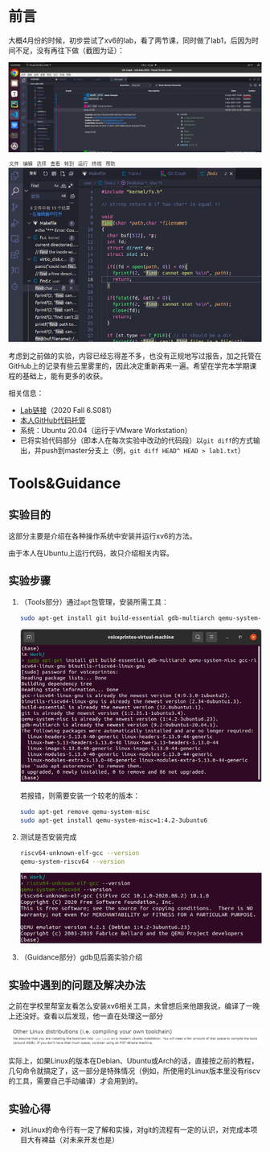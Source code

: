 # 前言

大概4月份的时候，初步尝试了xv6的lab，看了两节课，同时做了lab1，后因为时间不足，没有再往下做（截图为证）：

![](img/0-1.png)

![](img/0-2.png)

考虑到之前做的实验，内容已经忘得差不多，也没有正规地写过报告，加之托管在GitHub上的记录有些云里雾里的，因此决定重新再来一遍。希望在学完本学期课程的基础上，能有更多的收获。

相关信息：

- [Lab链接](https://pdos.csail.mit.edu/6.828/2020/schedule.html)（2020 Fall 6.S081）
- [本人GitHub代码托管](https://github.com/Baokker/my_xv6_lab)
- 系统：Ubuntu 20.04（运行于VMware Workstation）
- 已将实验代码部分（即本人在每次实验中改动的代码段）以`git diff`的方式输出，并push到master分支上（例，`git diff HEAD^ HEAD > lab1.txt`）

# Tools&Guidance

## 实验目的

这部分主要是介绍在各种操作系统中安装并运行xv6的方法。

由于本人在Ubuntu上运行代码，故只介绍相关内容。

## 实验步骤

1. （Tools部分）通过`apt`包管理，安装所需工具：

   ```bash
   sudo apt-get install git build-essential gdb-multiarch qemu-system-misc gcc-riscv64-linux-gnu binutils-riscv64-linux-gnu 
   ```

   ![](img/0-3.png)

   若报错，则需要安装一个较老的版本：

   ```bash
   sudo apt-get remove qemu-system-misc
   sudo apt-get install qemu-system-misc=1:4.2-3ubuntu6
   ```

2. 测试是否安装完成

   ```bash
   riscv64-unknown-elf-gcc --version
   qemu-system-riscv64 --version
   ```

   ![](img\0-4.png)

3. （Guidance部分）gdb见后面实验介绍

## 实验中遇到的问题及解决办法

之前在学校里帮室友看怎么安装xv6相关工具，未曾想后来他跟我说，编译了一晚上还没好。查看以后发现，他一直在处理这一部分

![image-20220725162247221](img\image-20220725162247221.png)

实际上，如果Linux的版本在Debian、Ubuntu或Arch的话，直接按之前的教程，几句命令就搞定了，这一部分是特殊情况（例如，所使用的Linux版本里没有riscv的工具，需要自己手动编译）才会用到的。

## 实验心得

- 对Linux的命令行有一定了解和实操，对git的流程有一定的认识，对完成本项目大有裨益（对未来开发也是）